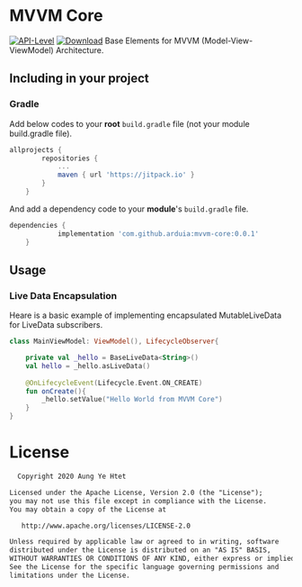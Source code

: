 # MVVM Core 
[![API-Level](https://img.shields.io/badge/API-21%2B-brightgreen)](https://android-arsenal.com/api?level=17)   [![Download](https://jitpack.io/v/arduia/mvvm-core.svg)](https://jitpack.io/#arduia/mvvm-core) 
Base Elements for MVVM (Model-View-ViewModel) Architecture.
## Including in your project   
### Gradle
Add below codes to your **root** `build.gradle` file (not your module build.gradle file).
```gradle
allprojects {
		repositories {
			...
			maven { url 'https://jitpack.io' }
		}
	}
```
And add a dependency code to your **module**'s `build.gradle` file.
```gradle
dependencies {
	        implementation 'com.github.arduia:mvvm-core:0.0.1'
	}
```
## Usage

### Live Data Encapsulation  
Heare is a basic example of implementing encapsulated MutableLiveData for LiveData subscribers.
```kotlin
class MainViewModel: ViewModel(), LifecycleObserver{ 

    private val _hello = BaseLiveData<String>()
    val hello = _hello.asLiveData()
 
    @OnLifecycleEvent(Lifecycle.Event.ON_CREATE)
    fun onCreate(){
        _hello.setValue("Hello World from MVVM Core")
    } 
} 
```

# License
```xml
  Copyright 2020 Aung Ye Htet

Licensed under the Apache License, Version 2.0 (the "License");
you may not use this file except in compliance with the License.
You may obtain a copy of the License at

   http://www.apache.org/licenses/LICENSE-2.0

Unless required by applicable law or agreed to in writing, software
distributed under the License is distributed on an "AS IS" BASIS,
WITHOUT WARRANTIES OR CONDITIONS OF ANY KIND, either express or implied.
See the License for the specific language governing permissions and
limitations under the License.
```
